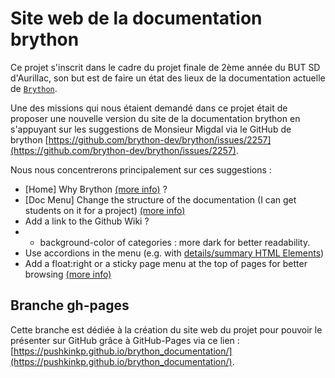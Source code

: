 # Site web de la documentation brython

Ce projet s'inscrit dans le cadre du projet finale de 2ème année du BUT SD d'Aurillac, son but est de faire un état des lieux de la documentation actuelle de [`Brython`](https://brython.info/index.html).

Une des missions qui nous étaient demandé dans ce projet était de proposer une nouvelle version du site de la documentation brython en s'appuyant sur les suggestions de Monsieur Migdal via le GitHub de brython [https://github.com/brython-dev/brython/issues/2257](https://github.com/brython-dev/brython/issues/2257).

Nous nous concentrerons principalement sur ces suggestions :

- [Home] Why Brython [(more info)](https://github.com/brython-dev/brython/issues/2257) ?
- [Doc Menu] Change the structure of the documentation (I can get students on it for a project) [(more info)](https://groups.google.com/g/brython/c/9B_I9K7NGDA/m/qPo_4VRAAQAJ)
- Add a link to the Github Wiki ?
- + background-color of categories : more dark for better readability.
- Use accordions in the menu (e.g. with [details/summary HTML Elements](https://developer.mozilla.org/en-US/docs/Web/HTML/Element/details))
- Add a float:right or a sticky page menu at the top of pages for better browsing [(more info)](https://github.com/brython-dev/brython/issues/2257#issuecomment-1749373808)

## Branche gh-pages

Cette branche est dédiée à la création du site web du projet pour pouvoir le présenter sur GitHub grâce à GitHub-Pages via ce lien : [https://pushkinkp.github.io/brython_documentation/](https://pushkinkp.github.io/brython_documentation/).
